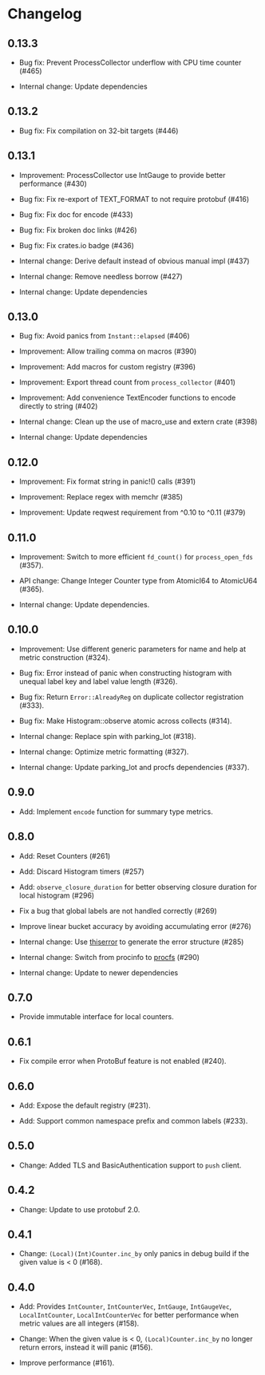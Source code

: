 # Changelog

## 0.13.3

- Bug fix: Prevent ProcessCollector underflow with CPU time counter (#465)

- Internal change: Update dependencies

## 0.13.2

- Bug fix: Fix compilation on 32-bit targets (#446)

## 0.13.1

- Improvement: ProcessCollector use IntGauge to provide better performance (#430)

- Bug fix: Fix re-export of TEXT_FORMAT to not require protobuf (#416)

- Bug fix: Fix doc for encode (#433)

- Bug fix: Fix broken doc links (#426)

- Bug fix: Fix crates.io badge (#436)

- Internal change: Derive default instead of obvious manual impl (#437)

- Internal change: Remove needless borrow (#427)

- Internal change: Update dependencies

## 0.13.0

- Bug fix: Avoid panics from `Instant::elapsed` (#406)

- Improvement: Allow trailing comma on macros (#390)

- Improvement: Add macros for custom registry (#396)

- Improvement: Export thread count from `process_collector` (#401)

- Improvement: Add convenience TextEncoder functions to encode directly to string (#402)

- Internal change: Clean up the use of macro_use and extern crate (#398)

- Internal change: Update dependencies

## 0.12.0

 - Improvement: Fix format string in panic!() calls (#391)

 - Improvement: Replace regex with memchr (#385)

 - Improvement: Update reqwest requirement from ^0.10 to ^0.11 (#379)

## 0.11.0

- Improvement: Switch to more efficient `fd_count()` for `process_open_fds` (#357).

- API change: Change Integer Counter type from AtomicI64 to AtomicU64 (#365).

- Internal change: Update dependencies.

## 0.10.0

- Improvement: Use different generic parameters for name and help at metric construction (#324).

- Bug fix: Error instead of panic when constructing histogram with unequal label key and label value length (#326).

- Bug fix: Return `Error::AlreadyReg` on duplicate collector registration (#333).

- Bug fix: Make Histogram::observe atomic across collects (#314).

- Internal change: Replace spin with parking_lot (#318).

- Internal change: Optimize metric formatting (#327).

- Internal change: Update parking_lot and procfs dependencies (#337).

## 0.9.0

- Add: Implement `encode` function for summary type metrics. 

## 0.8.0

- Add: Reset Counters (#261)

- Add: Discard Histogram timers (#257)

- Add: `observe_closure_duration` for better observing closure duration for local histogram (#296)

- Fix a bug that global labels are not handled correctly (#269)

- Improve linear bucket accuracy by avoiding accumulating error (#276)

- Internal change: Use [thiserror](https://docs.rs/thiserror) to generate the error structure (#285)

- Internal change: Switch from procinfo to [procfs](https://docs.rs/procfs) (#290)

- Internal change: Update to newer dependencies

## 0.7.0

- Provide immutable interface for local counters.

## 0.6.1

- Fix compile error when ProtoBuf feature is not enabled (#240).

## 0.6.0

- Add: Expose the default registry (#231).

- Add: Support common namespace prefix and common labels (#233).

## 0.5.0

- Change: Added TLS and BasicAuthentication support to `push` client.

## 0.4.2

- Change: Update to use protobuf 2.0.

## 0.4.1

- Change: `(Local)(Int)Counter.inc_by` only panics in debug build if the given value is < 0 (#168).

## 0.4.0

- Add: Provides `IntCounter`, `IntCounterVec`, `IntGauge`, `IntGaugeVec`, `LocalIntCounter`, `LocalIntCounterVec` for better performance when metric values are all integers (#158).

- Change: When the given value is < 0, `(Local)Counter.inc_by` no longer return errors, instead it will panic (#156).

- Improve performance (#161).
